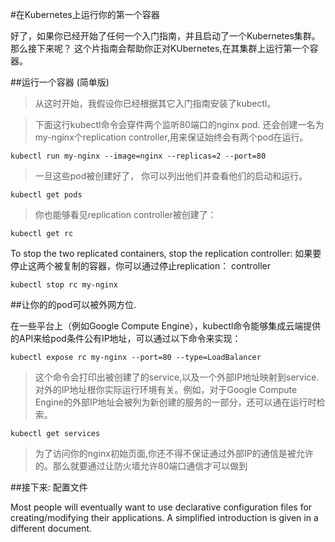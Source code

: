 #在Kubernetes上运行你的第一个容器

好了，如果你已经开始了任何一个入门指南，并且启动了一个Kubernetes集群。那么接下来呢？ 这个片指南会帮助你正对KUbernetes,在其集群上运行第一个容器。

##运行一个容器 (简单版)

>从这时开始，我假设你已经根据其它入门指南安装了kubectl。

>下面这行kubectl命令会穿件两个监听80端口的nginx pod. 还会创建一名为my-nginx个replication controller,用来保证始终会有两个pod在运行。

```
kubectl run my-nginx --image=nginx --replicas=2 --port=80
```

>一旦这些pod被创建好了， 你可以列出他们并查看他们的启动和运行。

```
kubectl get pods
```

>你也能够看见replication controller被创建了：

```
kubectl get rc
```
To stop the two replicated containers, stop the replication controller:
如果要停止这两个被复制的容器，你可以通过停止replication： controller

```
kubectl stop rc my-nginx
```

##让你的的pod可以被外网方位.

在一些平台上（例如Google Compute Engine），kubectl命令能够集成云端提供的API来给pod条件公有IP地址，可以通过以下命令来实现：

```
kubectl expose rc my-nginx --port=80 --type=LoadBalancer
```

>这个命令会打印出被创建了的service,以及一个外部IP地址映射到service. 对外的IP地址根你实际运行环境有关。例如，对于Google Compute Engine的外部IP地址会被列为新创建的服务的一部分，还可以通在运行时检索。

```
kubectl get services
```

>为了访问你的nginx初始页面,你还不得不保证通过外部IP的通信是被允许的。那么就要通过让防火墙允许80端口通信才可以做到

##接下来: 配置文件

Most people will eventually want to use declarative configuration files for creating/modifying their applications. A simplified introduction is given in a different document.

